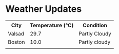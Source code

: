 # Weather Updates

<!-- WEATHER-UPDATE-START -->
<table><tr><th>City</th><th>Temperature (°C)</th><th>Condition</th></tr><tr><td>Valsad</td><td>29.7</td><td>Partly Cloudy</td></tr><tr><td>Boston</td><td>10.0</td><td>Partly cloudy</td></tr><tr><td></td><td></td><td></td></tr></table>
<!-- WEATHER-UPDATE-END -->
